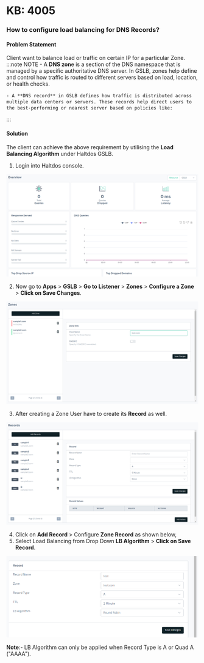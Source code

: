 # KB: 4005

### **How to configure load balancing for DNS Records?**

#### **Problem Statement**

Client want to balance load or traffic on certain IP for a particular Zone. 
​
:::note NOTE
    - A **DNS zon**e is a section of the DNS namespace that is managed by a specific authoritative DNS server. In GSLB, zones help define and control how traffic is routed to different servers based on load, location, or health checks.  
    
    - A **DNS record** in GSLB defines how traffic is distributed across multiple data centers or servers. These records help direct users to the best-performing or nearest server based on policies like:
:::

#### **Solution**

The client can achieve the above requirement by utilising the **Load Balancing Algorithm** under Haltdos GSLB.
​
1. Login into Haltdos console.

![kb-4005](/img/gslb/v8/kb/kb_4005_overview.png)

2. Now go to **Apps** > **GSLB** > **Go to Listener** > **Zones** > **Configure a Zone** > **Click on Save Changes**. 

![kb-4005](/img/gslb/v8/kb/kb_4005_zones.png)

3. After creating a Zone User have to create its **Record** as well. 

![kb-4005](/img/gslb/v8/kb/kb_4005_records.png)

4. Click on **Add Record** > Configure **Zone Record** as shown below,
5. Select Load Balancing from Drop Down **LB Algorithm** > **Click on Save Record**.

![kb-4005](/img/gslb/v8/kb/kb_4005_lb_algo.png)

**Note**:- LB Algorithm can only be applied when Record Type is A or Quad A ("AAAA"). 
